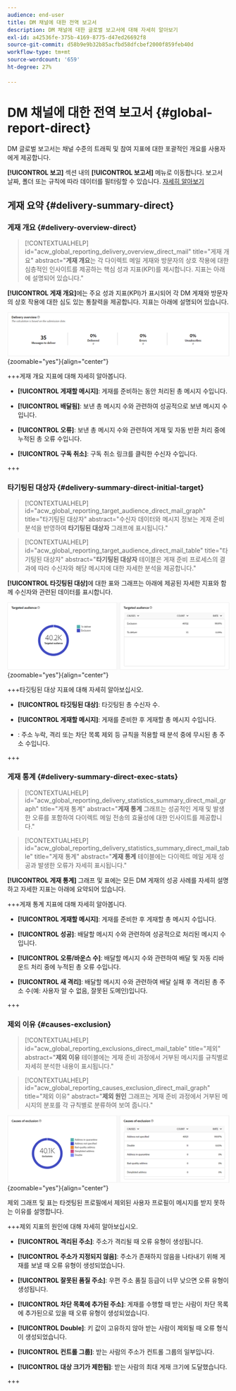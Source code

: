 ```yaml
---
audience: end-user
title: DM 채널에 대한 전역 보고서
description: DM 채널에 대한 글로벌 보고서에 대해 자세히 알아보기
exl-id: a42536fe-375b-4169-8775-d47ed26692f8
source-git-commit: d58b9e9b32b85acfbd58dfcbef2000f859feb40d
workflow-type: tm+mt
source-wordcount: '659'
ht-degree: 27%

---
```


# DM 채널에 대한 전역 보고서 {#global-report-direct}

DM 글로벌 보고서는 채널 수준의 트래픽 및 참여 지표에 대한 포괄적인 개요를 사용자에게 제공합니다.

**[!UICONTROL 보고]** 섹션 내의 **[!UICONTROL 보고서]** 메뉴로 이동합니다. 보고서 날짜, 폴더 또는 규칙에 따라 데이터를 필터링할 수 있습니다. [자세히 알아보기](global-reports.md)

## 게재 요약 {#delivery-summary-direct}

### 게재 개요 {#delivery-overview-direct}

>[!CONTEXTUALHELP]
>id="acw_global_reporting_delivery_overview_direct_mail"
>title="게재 개요"
>abstract="**게재 개요**&#x200B;는 각 다이렉트 메일 게재와 방문자의 상호 작용에 대한 심층적인 인사이트를 제공하는 핵심 성과 지표(KPI)를 제시합니다. 지표는 아래에 설명되어 있습니다."

**[!UICONTROL 게재 개요]**&#x200B;에는 주요 성과 지표(KPI)가 표시되어 각 DM 게재와 방문자의 상호 작용에 대한 심도 있는 통찰력을 제공합니다. 지표는 아래에 설명되어 있습니다.

![이 이미지는 DM 게재에 대한 게재 개요 지표를 보여 줍니다.](assets/global_report_direct_mail_delivery_overview.png){zoomable="yes"}{align="center"}

+++게재 개요 지표에 대해 자세히 알아봅니다.

* **[!UICONTROL 게재할 메시지]**: 게재를 준비하는 동안 처리된 총 메시지 수입니다.

* **[!UICONTROL 배달됨]**: 보낸 총 메시지 수와 관련하여 성공적으로 보낸 메시지 수입니다.

* **[!UICONTROL 오류]**: 보낸 총 메시지 수와 관련하여 게재 및 자동 반환 처리 중에 누적된 총 오류 수입니다.

* **[!UICONTROL 구독 취소]**: 구독 취소 링크를 클릭한 수신자 수입니다.

+++

### 타기팅된 대상자 {#delivery-summary-direct-initial-target}

>[!CONTEXTUALHELP]
>id="acw_global_reporting_target_audience_direct_mail_graph"
>title="타기팅된 대상자"
>abstract="수신자 데이터와 메시지 정보는 게재 준비 분석을 반영하여 **타기팅된 대상자** 그래프에 표시됩니다."

>[!CONTEXTUALHELP]
>id="acw_global_reporting_target_audience_direct_mail_table"
>title="타기팅된 대상자"
>abstract="**타기팅된 대상자** 테이블은 게재 준비 프로세스의 결과에 따라 수신자와 해당 메시지에 대한 자세한 분석을 제공합니다."

**[!UICONTROL 타깃팅된 대상]**&#x200B;에 대한 표와 그래프는 아래에 제공된 자세한 지표와 함께 수신자와 관련된 데이터를 표시합니다.

![이 이미지는 DM 게재의 대상 지표를 보여 줍니다.](assets/global_report_direct_mail_targeted_audience.png){zoomable="yes"}{align="center"}

+++타깃팅된 대상 지표에 대해 자세히 알아보십시오.

* **[!UICONTROL 타깃팅된 대상]**: 타깃팅된 총 수신자 수.

* **[!UICONTROL 게재할 메시지]**: 게재를 준비한 후 게재할 총 메시지 수입니다.

* **&#x200B;**: 주소 누락, 격리 또는 차단 목록 제외 등 규칙을 적용할 때 분석 중에 무시된 총 주소 수입니다.

+++

### 게재 통계 {#delivery-summary-direct-exec-stats}

>[!CONTEXTUALHELP]
>id="acw_global_reporting_delivery_statistics_summary_direct_mail_graph"
>title="게재 통계"
>abstract="**게재 통계** 그래프는 성공적인 게재 및 발생한 오류를 포함하여 다이렉트 메일 전송의 효율성에 대한 인사이트를 제공합니다."

>[!CONTEXTUALHELP]
>id="acw_global_reporting_delivery_statistics_summary_direct_mail_table"
>title="게재 통계"
>abstract="**게재 통계** 테이블에는 다이렉트 메일 게재 성공과 발생한 오류가 자세히 표시됩니다."

**[!UICONTROL 게재 통계]** 그래프 및 표에는 모든 DM 게재의 성공 사례를 자세히 설명하고 자세한 지표는 아래에 요약되어 있습니다.

+++게재 통계 지표에 대해 자세히 알아봅니다.

* **[!UICONTROL 게재할 메시지]**: 게재를 준비한 후 게재할 총 메시지 수입니다.

* **[!UICONTROL 성공]**: 배달할 메시지 수와 관련하여 성공적으로 처리된 메시지 수입니다.

* **[!UICONTROL 오류/바운스 수]**: 배달할 메시지 수와 관련하여 배달 및 자동 리바운드 처리 중에 누적된 총 오류 수입니다.

* **[!UICONTROL 새 격리]**: 배달할 메시지 수와 관련하여 배달 실패 후 격리된 총 주소 수(예: 사용자 알 수 없음, 잘못된 도메인)입니다.

+++

### 제외 이유 {#causes-exclusion}

>[!CONTEXTUALHELP]
>id="acw_global_reporting_exclusions_direct_mail_table"
>title="제외"
>abstract="**제외 이유** 테이블에는 게재 준비 과정에서 거부된 메시지를 규칙별로 자세히 분석한 내용이 표시됩니다."

>[!CONTEXTUALHELP]
>id="acw_global_reporting_causes_exclusion_direct_mail_graph"
>title="제외 이유"
>abstract="**제외 원인** 그래프는 게재 준비 과정에서 거부된 메시지의 분포를 각 규칙별로 분류하여 보여 줍니다."

![이 이미지는 DM 게재에 대한 제외 지표의 원인을 보여 줍니다.](assets/global_report_direct_mail_exclusions.png){zoomable="yes"}{align="center"}

제외 그래프 및 표는 타겟팅된 프로필에서 제외된 사용자 프로필이 메시지를 받지 못하는 이유를 설명합니다.

+++제외 지표의 원인에 대해 자세히 알아보십시오.

* **[!UICONTROL 격리된 주소]**: 주소가 격리될 때 오류 유형이 생성됩니다.

* **[!UICONTROL 주소가 지정되지 않음]**: 주소가 존재하지 않음을 나타내기 위해 게재를 보낼 때 오류 유형이 생성되었습니다.

* **[!UICONTROL 잘못된 품질 주소]**: 우편 주소 품질 등급이 너무 낮으면 오류 유형이 생성됩니다.

* **[!UICONTROL 차단 목록에 추가된 주소]**: 게재를 수행할 때 받는 사람이 차단 목록에 추가된으로 있을 때 오류 유형이 생성되었습니다.

* **[!UICONTROL Double]**: 키 값이 고유하지 않아 받는 사람이 제외될 때 오류 형식이 생성되었습니다.

* **[!UICONTROL 컨트롤 그룹]**: 받는 사람의 주소가 컨트롤 그룹의 일부입니다.

* **[!UICONTROL 대상 크기가 제한됨]**: 받는 사람의 최대 게재 크기에 도달했습니다.

+++